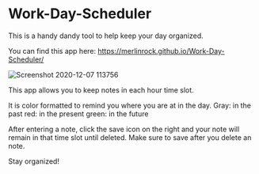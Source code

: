 # Work-Day-Scheduler

This is a handy dandy tool to help keep your day organized.

You can find this app here: https://merlinrock.github.io/Work-Day-Scheduler/

![Screenshot 2020-12-07 113756](https://user-images.githubusercontent.com/74565661/101431583-30a15100-38d5-11eb-8eee-5b1af0f74394.png)


This app allows you to keep notes in each hour time slot. 

It is color formatted to remind you where you are at in the day.
Gray: in the past
red: in the present
green: in the future

After entering a note, click the save icon on the right and your note will remain in that time slot until deleted.
Make sure to save after you delete an note.

Stay organized!